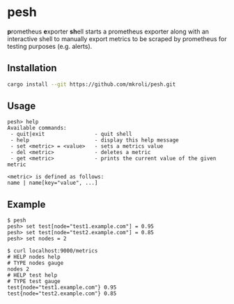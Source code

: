 # pesh

**p**rometheus **e**xporter **sh**ell starts a prometheus exporter along with an interactive shell to manually export metrics to be scraped by prometheus for testing purposes (e.g. alerts).

## Installation
```sh
cargo install --git https://github.com/mkroli/pesh.git
```

## Usage
```
pesh> help
Available commands:
 - quit|exit                - quit shell
 - help                     - display this help message
 - set <metric> = <value>   - sets a metrics value
 - del <metric>             - deletes a metric
 - get <metric>             - prints the current value of the given metric

<metric> is defined as follows:
name | name[key="value", ...]
```

## Example
```
$ pesh
pesh> set test[node="test1.example.com"] = 0.95
pesh> set test[node="test2.example.com"] = 0.85
pesh> set nodes = 2

$ curl localhost:9000/metrics
# HELP nodes help
# TYPE nodes gauge
nodes 2
# HELP test help
# TYPE test gauge
test{node="test1.example.com"} 0.95
test{node="test2.example.com"} 0.85
```
